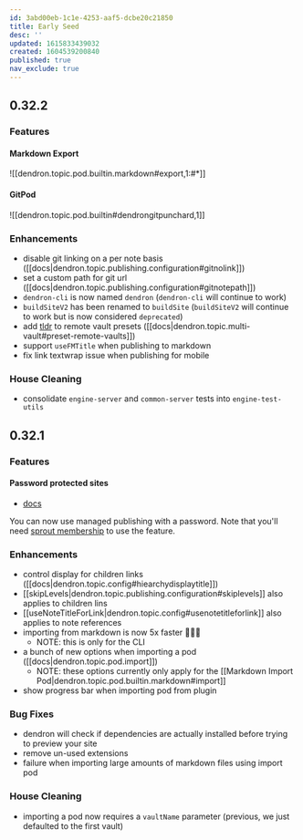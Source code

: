 ```yaml
---
id: 3abd00eb-1c1e-4253-aaf5-dcbe20c21850
title: Early Seed
desc: ''
updated: 1615833439032
created: 1604539200840
published: true
nav_exclude: true
---
```

## 0.32.2

### Features
#### Markdown Export
![[dendron.topic.pod.builtin.markdown#export,1:#*]]

#### GitPod
![[dendron.topic.pod.builtin#dendrongitpunchard,1]]

### Enhancements
- disable git linking on a per note basis ([[docs|dendron.topic.publishing.configuration#gitnolink]])
- set a custom path for git url  ([[docs|dendron.topic.publishing.configuration#gitnotepath]])
- `dendron-cli` is now named `dendron` (`dendron-cli` will continue to work)
- `buildSiteV2` has been renamed to `buildSite` (`buildSiteV2` will continue to work but is now considered `deprecated`)
- add [tldr](https://github.com/tldr-pages/tldr) to remote vault presets ([[docs|dendron.topic.multi-vault#preset-remote-vaults]])
- support `useFMTitle` when publishing to markdown
- fix link textwrap issue when publishing for mobile

### House Cleaning
- consolidate `engine-server` and `common-server` tests into `engine-test-utils`

## 0.32.1

### Features

#### Password protected sites
- [docs](https://dendron.so/notes/8b08d91b-3da8-4b8a-90c5-799d3026ad9b.html#add-password-protection-to-your-site)

You can now use managed publishing with a password. Note that you'll need [sprout membership](http://accounts.dendron.so/) to use the feature. 

### Enhancements
- control display for children links ([[docs|dendron.topic.config#hiearchydisplaytitle]])
- [[skipLevels|dendron.topic.publishing.configuration#skiplevels]] also applies to children lins
- [[useNoteTitleForLink|dendron.topic.config#usenotetitleforlink]] also applies to note references
- importing from markdown is now 5x faster 🚀🚀🚀
    - NOTE: this is only for the CLI 
- a bunch of new options when importing a pod ([[docs|dendron.topic.pod.import]])
    - NOTE: these options currently only apply for the [[Markdown Import Pod|dendron.topic.pod.builtin.markdown#import]]
- show progress bar when importing pod from plugin

### Bug Fixes
- dendron will check if dependencies are actually installed before trying to preview your site
- remove un-used extensions
- failure when importing large amounts of markdown files using import pod

### House Cleaning
- importing a pod now requires a `vaultName` parameter (previous, we just defaulted to the first vault)
